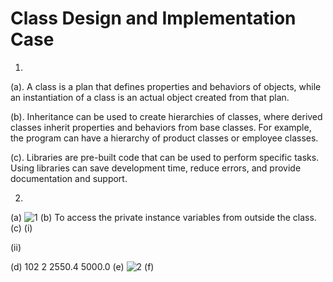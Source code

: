 # Class Design and Implementation Case

1.
(a). A class is a plan that defines properties and behaviors of objects, while an instantiation of a class is an actual object created from that plan.

(b). Inheritance can be used to create hierarchies of classes, where derived classes inherit properties and behaviors from base classes. For example, the program can have a hierarchy of product classes or employee classes.

(c). Libraries are pre-built code that can be used to perform specific tasks. Using libraries can save development time, reduce errors, and provide documentation and support.

2.
(a)
![1](https://github.com/LouisRubyE/OOP-forum/assets/114371921/3898c82b-f6b8-43bb-ad87-c2077fda2f51)
(b)
To access the private instance variables from outside the class.
(c)
(i)

(ii)

(d)
102
2
2550.4
5000.0
(e)
![2](https://github.com/LouisRubyE/OOP-forum/assets/114371921/64343883-31db-49a3-92e0-b01e55e3935d)
(f)
